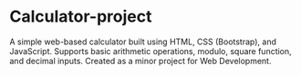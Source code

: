 # Calculator-project
A simple web-based calculator built using HTML, CSS (Bootstrap), and JavaScript. Supports basic arithmetic operations, modulo, square function, and decimal inputs. Created as a minor project for Web Development.
